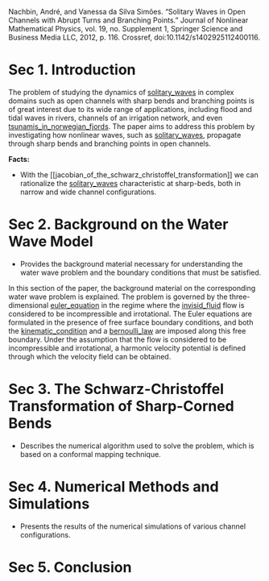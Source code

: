 Nachbin, André, and Vanessa da Silva Simões. “Solitary Waves in Open Channels with Abrupt Turns and Branching Points.” Journal of Nonlinear Mathematical Physics, vol. 19, no. Supplement 1, Springer Science and Business Media LLC, 2012, p. 116. Crossref, doi:10.1142/s1402925112400116.

# Sec 1. Introduction

The problem of studying the dynamics of [solitary_waves](solitary_waves.md) in complex domains such as open channels with sharp bends and branching points is of great interest due to its wide range of applications, including flood and tidal waves in rivers, channels of an irrigation network, and even [tsunamis_in_norwegian_fjords](tsunamis_in_norwegian_fjords.md). The paper aims to address this problem by investigating how nonlinear waves, such as [solitary_waves](solitary_waves.md), propagate through sharp bends and branching points in open channels.


**Facts:**

- With the [[jacobian_of_the_schwarz_christoffel_transformation]] we can rationalize the [solitary_waves](solitary_waves.md) characteristic at sharp-beds, both in narrow and wide channel configurations. 

# Sec 2.  Background on the Water Wave  Model

- Provides the background material necessary for understanding the water wave problem and the boundary conditions that must be satisfied.

In this section of the paper, the background material on the corresponding water wave problem is explained. The problem is governed by the three-dimensional [euler_equation](euler_equation.md)  in the regime where the  [invisid_fluid](invisid_fluid.md) flow is considered to be incompressible and irrotational. The Euler equations are formulated in the presence of free surface boundary conditions, and both the [kinematic_condition](kinematic_condition.md) and a [bernoulli_law](bernoulli_law.md) are imposed along this free boundary. Under the assumption that the flow is considered to be incompressible and irrotational, a harmonic velocity potential is defined through which the velocity field can be obtained.

# Sec 3. The Schwarz-Christoffel Transformation of Sharp-Corned Bends

- Describes the numerical algorithm used to solve the problem, which is based on a conformal mapping technique.

# Sec 4. Numerical Methods and Simulations

- Presents the results of the numerical simulations of various channel configurations.

# Sec 5.  Conclusion







